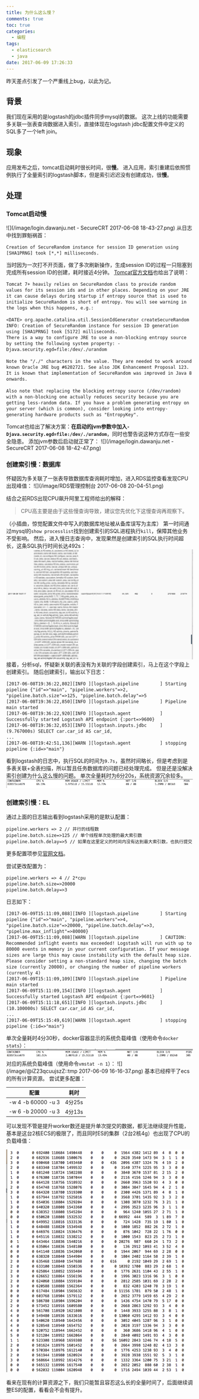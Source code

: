 ```yaml
---
title: 为什么这么慢？
comments: true
toc: true
categories:
  - 编程
tags:
  - elasticsearch
  - java
date: 2017-06-09 17:26:33
---
```

昨天差点引发了一个严重线上bug，以此为记。
<!-- more -->
## 背景
我们现在采用的是logstash的jdbc插件同步mysql的数据。
这次上线的功能需要多关联一张表查询数据进入索引，直接体现在logstash jdbc配置文件中定义的SQL多了一个left join。
## 现象
应用发布之后，tomcat启动耗时很长时间，很**慢**。
进入应用，索引重建后依照惯例执行了全量索引的logstash脚本，但是索引迟迟没有创建成功，很**慢**。
## 处理
### Tomcat启动慢

![](/image/login.dawanju.net - SecureCRT 2017-06-08 18-43-27.png)
从日志中找到罪魁祸首：
```
Creation of SecureRandom instance for session ID generation using [SHA1PRNG] took [*,*] milliseconds.
```
当时因为一次打不开页面，做了多次刷新操作，生成session ID的过程一只阻塞到完成所有session ID的创建，耗时接近4分钟。
[Tomcat官方文档](https://wiki.apache.org/tomcat/HowTo/FasterStartUp#Entropy_Source)也给出了说明：
```
Tomcat 7+ heavily relies on SecureRandom class to provide random values for its session ids and in other places. Depending on your JRE it can cause delays during startup if entropy source that is used to initialize SecureRandom is short of entropy. You will see warning in the logs when this happens, e.g.:

<DATE> org.apache.catalina.util.SessionIdGenerator createSecureRandom
INFO: Creation of SecureRandom instance for session ID generation using [SHA1PRNG] took [5172] milliseconds.
There is a way to configure JRE to use a non-blocking entropy source by setting the following system property: -Djava.security.egd=file:/dev/./urandom

Note the "/./" characters in the value. They are needed to work around known Oracle JRE bug #6202721. See also JDK Enhancement Proposal 123. It is known that implementation of SecureRandom was improved in Java 8 onwards.

Also note that replacing the blocking entropy source (/dev/random) with a non-blocking one actually reduces security because you are getting less-random data. If you have a problem generating entropy on your server (which is common), consider looking into entropy-generating hardware products such as "EntropyKey".
```
Tomcat也给出了解决方案：**在启动的jvm参数中加入`-Djava.security.egd=file:/dev/./urandom`**，同时也警告说这种方式存在一些安全隐患。
添加jvm参数后启动就正常了：
![](/image/login.dawanju.net - SecureCRT 2017-06-08 18-42-47.png)
### 创建索引慢：数据库
怀疑因为多关联了一张表导致数据库查询耗时增加，进入RDS监控查看发现CPU出现峰值：
![](/image/RDS管理控制台 2017-06-08 20-04-51.png)

结合之前RDS出现CPU飙升阿里工程师给出的解释：
>CPU高主要是由于这些慢查询导致，建议您先优化下这慢查询再观察下。

（小插曲，惊觉配置文件中写入的数据库地址被从备库误写为主库）
第一时间通过mysql的`show processlist`找到创建索引的SQL进程执行`kill`，保障其他业务不受影响。
然后，进入慢日志查询中，发现果然是创建索引的SQL执行时间超长，这条SQL执行时间长达492s：
![](/image/2017-06-09-17-54-16.jpg)
接着，分析sql，怀疑新关联的表没有为关联的字段创建索引，马上在这个字段上创建索引。
随后创建索引，输出以下日志：
```
[2017-06-08T19:36:22,802][INFO ][logstash.pipeline        ] Starting pipeline {"id"=>"main", "pipeline.workers"=>2, "pipeline.batch.size"=>125, "pipeline.batch.delay"=>5
[2017-06-08T19:36:22,850][INFO ][logstash.pipeline        ] Pipeline main started
[2017-06-08T19:36:22,920][INFO ][logstash.agent           ] Successfully started Logstash API endpoint {:port=>9600}
[2017-06-08T19:36:32,053][INFO ][logstash.inputs.jdbc     ] (9.767000s) SELECT car.car_id AS car_id,
...
[2017-06-08T19:42:51,136][WARN ][logstash.agent           ] stopping pipeline {:id=>"main"}
```
看到logstash的日志中，执行SQL的时间为`9.7s`，虽然时间略长，但是考虑到是多表关联+全表扫描，所以暂且任务数据库的问题已经处理完成。
但是还是没解决索引创建为什么这么慢的问题。
单次全量耗时为6分20s，系统资源冗余较多。
![](/image/2017-06-09-18-26-34.jpg)
### 创建索引慢：EL
通过上面的日志输出看到logstash采用的是默认配置：
```
pipeline.workers => 2 // 并行的线程数
pipeline.batch.size=>125 // 单个线程单次处理的最大索引数
pipeline.batch.delay=>5 // 如果在这里定义的时间内没有达到最大索引数，也执行提交
```
更多配置项参见[官网文档](https://www.elastic.co/guide/en/logstash/current/logstash-settings-file.html)。

尝试更改配置为：
```
pipeline.workers => 4 // 2*cpu
pipeline.batch.size=>20000
pipeline.batch.delay=>3
```
日志如下：
```
[2017-06-09T15:11:09,088][INFO ][logstash.pipeline        ] Starting pipeline {"id"=>"main", "pipeline.workers"=>4, "pipeline.batch.size"=>20000, "pipeline.batch.delay"=>3, "pipeline.max_inflight"=>80000}
[2017-06-09T15:11:09,088][WARN ][logstash.pipeline        ] CAUTION: Recommended inflight events max exceeded! Logstash will run with up to 80000 events in memory in your current configuration. If your message sizes are large this may cause instability with the default heap size. Please consider setting a non-standard heap size, changing the batch size (currently 20000), or changing the number of pipeline workers (currently 4)
[2017-06-09T15:11:09,109][INFO ][logstash.pipeline        ] Pipeline main started
[2017-06-09T15:11:09,154][INFO ][logstash.agent           ] Successfully started Logstash API endpoint {:port=>9601}
[2017-06-09T15:11:18,651][INFO ][logstash.inputs.jdbc     ] (10.100000s) SELECT car.car_id AS car_id,
...
[2017-06-09T15:15:49,619][WARN ][logstash.agent           ] stopping pipeline {:id=>"main"}
```
单次全量耗时4分30秒，docker容器显示的系统负载峰值（使用命令`docker stats`）：
![](/image/2017-06-09-18-27-35.jpg)
对应的系统负载峰值（使用命令`vmstat -n 1`）：
![](/image/@iZ23qcuujszZ::tmp 2017-06-09 16-16-37.png)
基本已经榨干了ecs的所有计算资源。
尝试更多配置：

| 配置 | 耗时 |
| ------| ------  |
| -w 4 -b 60000 -u 3 | 4分25s |
| -w 6 -b 20000 -u 3 | 4分13s |

可以发现不管是提升worker数还是提升单次提交的数据，都无法继续提升性能，基本是这台2核ECS的极限了，而且同时ES的集群（2台2核4g）也出现了CPU的负载峰值：

![](/image/search_load.png)

看来在现有的计算资源之下，我们只能暂且容忍这么长的全量时间了，后面继续调整ES的配置，看看会不会有提升。

